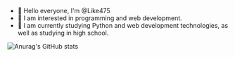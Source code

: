 - 👋 Hello everyone, I'm @Like475
- 👀 I am interested in programming and web development.
- 🌱 I am currently studying Python and web development technologies, as well as studying in high school.

![Anurag's GitHub stats](https://github-readme-stats.vercel.app/api?username=Like475)
